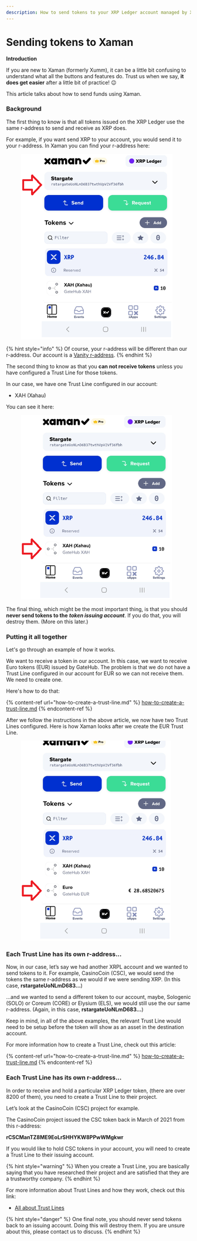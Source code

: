 ```yaml
---
description: How to send tokens to your XRP Ledger account managed by Xaman
---
```


# Sending tokens to Xaman

**Introduction**

If you are new to Xaman (formerly Xumm), it can be a little bit confusing to understand what all the buttons and features do. Trust us when we say, **it does get easier** after a little bit of practice! 😉

This article talks about how to send funds using Xaman.

### **Background**

The first thing to know is that all tokens issued on the XRP Ledger use the same r-address to send and receive as XRP does.&#x20;

For example, if you want send XRP to your account, you would send it to your r-address. In Xaman you can find your r-address here:

<figure><img src="../.gitbook/assets/Main scree - r-address.png" alt=""><figcaption></figcaption></figure>

{% hint style="info" %}
Of course, your r-address will be different than our r-address. Our account is a [Vanity r-address](../xaman-pro-beta/features-of-pro/vanity-addresses.md).
{% endhint %}

The second thing to know as that you **can not receive tokens** unless you have configured a Trust Line for those tokens.

In our case, we have one Trust Line configured in our account:

* XAH (Xahau)

You can see it here:

<figure><img src="../.gitbook/assets/GateHub EUR.png" alt=""><figcaption></figcaption></figure>

The final thing, which might be the most important thing, is that you should **never send tokens to the** _**token issuing account**_. If you do that, you will destroy them. (More on this later.)

### Putting it all together

Let's go through an example of how it works.

We want to receive a token in our account. In this case, we want to receive Euro tokens (EUR) issued by GateHub. The problem is that we do not have a Trust Line configured in our account for EUR so we can not receive them. We need to create one.

Here's how to do that:

{% content-ref url="how-to-create-a-trust-line.md" %}
[how-to-create-a-trust-line.md](how-to-create-a-trust-line.md)
{% endcontent-ref %}

After we follow the instructions in the above article, we now have two Trust Lines configured. Here is how Xaman looks after we create the EUR Trust Line.

<figure><img src="../.gitbook/assets/Trust Line list.png" alt=""><figcaption></figcaption></figure>

### **Each Trust Line has its own r-address…**





Now, in our case, let’s say we had another XRPL account and we wanted to send tokens to it. For example, CasinoCoin (CSC), we would send the tokens the same r-address as we would if we were sending XRP. (In this case, **rstargateUoNLmD683...**)

…and we wanted to send a different token to our account, maybe, Sologenic (SOLO) or Coreum (CORE) or Elysium (ELS), we would still use the our same r-address. (Again, in this case, **rstargateUoNLmD683...**)

Keep in mind, in all of the above examples, the relevant Trust Line would need to be setup before the token will show as an asset in the destination account.

For more information how to create a Trust Line, check out this article:

{% content-ref url="how-to-create-a-trust-line.md" %}
[how-to-create-a-trust-line.md](how-to-create-a-trust-line.md)
{% endcontent-ref %}

### **Each Trust Line has its own r-address…**

In order to receive and hold a particular XRP Ledger token, (there are over 8200 of them), you need to create a Trust Line to their project.

Let’s look at the CasinoCoin (CSC) project for example.

The CasinoCoin project issued the CSC token back in March of 2021 from this r-address:

**rCSCManTZ8ME9EoLrSHHYKW8PPwWMgkwr**

If you would like to hold CSC tokens in your account, you will need to create a Trust Line to their issuing account.&#x20;

{% hint style="warning" %}
When you create a Trust Line, you are basically saying that you have researched their project and are satisfied that they are a trustworthy company.
{% endhint %}

For more information about Trust Lines and how they work, check out this link:

* [All about Trust Lines](https://xrpl.org/trust-lines-and-issuing.html#trust-lines-and-issuing)

{% hint style="danger" %}
One final note, you should never send tokens back to an issuing account. Doing this will destroy them. If you are unsure about this, please contact us to discuss.
{% endhint %}

